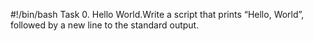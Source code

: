 #!/bin/bash
Task 0. Hello World.Write a script that prints “Hello, World”, followed by a new line to the standard output.
